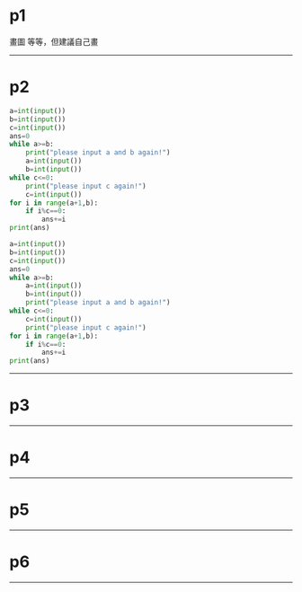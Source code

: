 # p1

畫圖
等等，但建議自己畫
***

# p2

```py
a=int(input())
b=int(input())
c=int(input())
ans=0
while a>=b:
    print("please input a and b again!")
    a=int(input())
    b=int(input())
while c<=0:
    print("please input c again!")
    c=int(input())
for i in range(a+1,b):
    if i%c==0:
        ans+=i
print(ans)
```


```py
a=int(input())
b=int(input())
c=int(input())
ans=0
while a>=b:
    a=int(input())
    b=int(input())
    print("please input a and b again!")
while c<=0:
    c=int(input())
    print("please input c again!")
for i in range(a+1,b):
    if i%c==0:
        ans+=i
print(ans)
```

***

# p3

***

# p4

***

# p5

***

# p6

***
